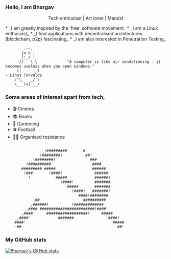 ### Hello, I am Bhargav
<p style="text-align: center;">Tech enthusiast | Art lover | Marxist</p>
* _I am greatly inspired by the 'free' software movement_
* _I am a Linux enthusiast_
* _I find applications with decentralised architectures (blockchain, p2p) fascinating_
* _I am also interested in Penetration Testing_

```
        .--.
       |o_o |
       |:_/ |
      //   \ \             "A computer is like air conditioning - it becomes useless when you open windows."
     (|     | )                                                                          - Linus Torvalds
    /'\_   _/`\
    \___)=(___/
```

### Some areas of interest apart from tech,
* 🎬 Cinema
* 📚 Books
* 🌱 Gardening
* ⚽ Football
* ✊🏿 Organised resistance

```

                 !#########       #
               !########!          ##!
            !########!               ###
         !##########                  ####
       ######### #####                ######
        !###!      !####!              ######
          !           #####            ######!
                        !####!         #######
                           #####       #######
                             !####!   #######!
                                ####!########
             ##                   ##########
           ,######!          !#############
         ,#### ########################!####!
       ,####'     ##################!'    #####
     ,####'            #######              !####!
    ####'                                      #####
    ~##                                          ##~
```

### My GitHub stats
[![Bhargav's GitHub stats](https://github-readme-stats.vercel.app/api?username=Hephaestus14089&show_icons=true&theme=tokyonight)](https://github.com/Hephaestus14089/github-readme-stats)


<!--
**Hephaestus14089/Hephaestus14089** is a ✨ _special_ ✨ repository because its `README.md` (this file) appears on your GitHub profile.

Here are some ideas to get you started:

- 🔭 I’m currently working on ...
- 🌱 I’m currently learning ...
- 👯 I’m looking to collaborate on ...
- 🤔 I’m looking for help with ...
- 💬 Ask me about ...
- 📫 How to reach me: ...
- 😄 Pronouns: ...
- ⚡ Fun fact: ...
-->
